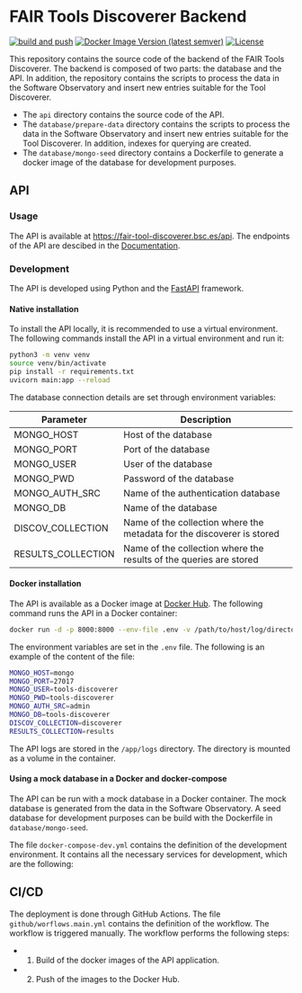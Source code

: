 # FAIR Tools Discoverer Backend

[![build and push](https://github.com/FAIRplus/FAIR_tool_discoverer_backend/actions/workflows/main.yml/badge.svg?branch=main)](https://github.com/FAIRplus/FAIR_tool_discoverer_backend/actions/workflows/main.yml)
 [![Docker Image Version (latest semver)](https://img.shields.io/docker/v/emartps/tools-discoverer-api?sort=semver)](https://hub.docker.com/r/emartps/tools-discoverer-api)
[![License](https://img.shields.io/github/license/FAIRplus/FAIR_tool_discoverer_backend)](https://github.com/FAIRplus/FAIR_tool_discoverer_backend/blob/main/LICENSE.md) 

This repository contains the source code of the backend of the FAIR Tools Discoverer. The backend is composed of two parts: the database and the API. In addition, the repository contains the scripts to process the data in the Software Observatory and insert new entries suitable for the Tool Discoverer.
-  The `api` directory contains the source code of the API.
-  The `database/prepare-data` directory contains the scripts to process the data in the Software Observatory and insert new entries suitable for the Tool Discoverer. In addition, indexes for querying are created.
- The `database/mongo-seed` directory contains a Dockerfile to generate a docker image of the database for development purposes.


## API 

### Usage 

The API is available at https://fair-tool-discoverer.bsc.es/api. The endpoints of the API are descibed in the [Documentation](https://fair-tool-discoverer.bsc.es/api/docs). 

### Development 

The API is developed using Python and the [FastAPI](https://fastapi.tiangolo.com/) framework. 

#### Native installation 

To install the API locally, it is recommended to use a virtual environment. The following commands install the API in a virtual environment and run it:

```bash
python3 -m venv venv
source venv/bin/activate
pip install -r requirements.txt
uvicorn main:app --reload
```

The database connection details are set through environment variables:

| Parameter | Description | 
| --- | --- |
| MONGO_HOST | Host of the database |
| MONGO_PORT | Port of the database |
| MONGO_USER | User of the database |
| MONGO_PWD | Password of the database |
| MONGO_AUTH_SRC | Name of the authentication database |
| MONGO_DB | Name of the database |
| DISCOV_COLLECTION | Name of the collection where the metadata for the discoverer is stored |
| RESULTS_COLLECTION | Name of the collection where the results of the queries are stored |

#### Docker installation

The API is available as a Docker image at [Docker Hub](https://hub.docker.com/r/emartps/tools-discoverer-api). The following command runs the API in a Docker container: 

```bash
docker run -d -p 8000:8000 --env-file .env -v /path/to/host/log/directory:/app/logs/ emartps/tools-discoverer-api:latest 
``` 

The environment variables are set in the `.env` file. The following is an example of the content of the file:

```bash
MONGO_HOST=mongo
MONGO_PORT=27017
MONGO_USER=tools-discoverer
MONGO_PWD=tools-discoverer
MONGO_AUTH_SRC=admin
MONGO_DB=tools-discoverer
DISCOV_COLLECTION=discoverer
RESULTS_COLLECTION=results
``` 

The API logs are stored in the `/app/logs` directory. The directory is mounted as a volume in the container.

#### Using a mock database in a Docker and docker-compose  

The API can be run with a mock database in a Docker container. The mock database is generated from the data in the Software Observatory. A seed database for development purposes can be build with the Dockerfile in `database/mongo-seed`. 

The file `docker-compose-dev.yml` contains the definition of the development environment. It contains all the necessary services for development, which are the following:

## CI/CD

The deployment is done through GitHub Actions. The file `github/worflows.main.yml` contains the definition of the workflow. The workflow is triggered manually. The workflow performs the following steps:
- 1. Build of the docker images of the API application.
- 2. Push of the images to the Docker Hub.

